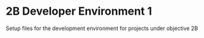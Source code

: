 # 2B Developer Environment 1

Setup files for the development environment for projects under objective 2B

